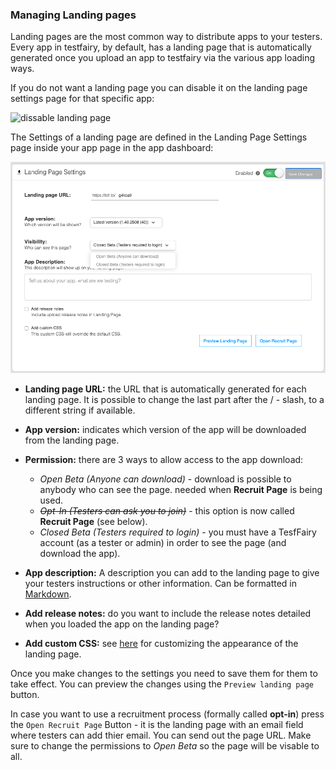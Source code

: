 ### Managing Landing pages

Landing pages are the most common way to distribute apps to your testers.
Every app in testfairy, by default, has a landing page that is automatically generated once you upload an app to testfairy via the various app loading ways.

If you do not want a landing page you can disable it on the landing page settings page for that specific app:


![dissable landing page](/img/landing-pages-on-off.png)


The Settings of a landing page are defined in the Landing Page Settings page inside your app page in the app dashboard: 


![landing page settings](/img/app_distribution/landing_pages/landing-page-fields.png)


* **Landing page URL:** the URL that is automatically generated for each landing page. It is possible to change the last part after the / - slash, to a different string if available.

* **App version:** indicates which version of the app will be downloaded from the landing page.

* **Permission:**  there are 3 ways to allow access to the app download: 
  * _Open Beta (Anyone can download)_ - download is possible to anybody who can see the page. needed when **Recruit Page** is being used.
  * ~~_Opt-In (Testers can ask you to join)_~~ - this option is now called **Recruit Page** (see below).
  * _Closed Beta (Testers required to login)_ - you must have a TesfFairy account (as a tester or admin) in order to see the page (and download the app).

* **App description:** A description you can add to the landing page to give your testers instructions or other information. Can be formatted in <a href=https://guides.github.com/features/mastering-markdown/ target=_blank >Markdown</a>.

* **Add release notes:** do you want to include the release notes detailed when you loaded the app on the landing page?
* **Add custom CSS:**  see [here](https://docs.testfairy.com/FAQ/Landing_Page_Customization.html) for customizing the appearance of the landing page.


Once you make changes to the settings you need to save them for them to take effect. You can preview the changes using the `Preview landing page` button.


In case you want to use a recruitment process (formally called __opt-in__) press the `Open Recruit Page` Button - it is the landing page with an email field where testers can add thier email. You can send out the page URL. Make sure to change the permissions to _Open Beta_ so the page will be visable to all.  
